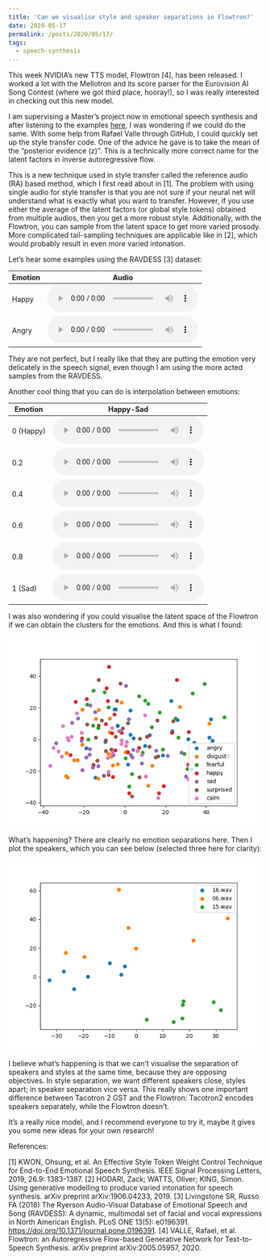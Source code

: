 ```yaml
---
title: 'Can we visualise style and speaker separations in Flowtron?'
date: 2020-05-17
permalink: /posts/2020/05/17/
tags:
  - speech-synthesis
---
```


This week NVIDIA’s new TTS model, Flowtron [4], has been released. I worked a lot with the Mellotron and its score parser for the Eurovision AI Song Contest (where we got third place, hooray!), so I was really interested in checking out this new model. 

I am supervising a Master’s project now in emotional speech synthesis and after listening to the examples [here](https://drive.google.com/open?id=1c4MzW2-gkuJGSmiJv98Yjk2FFLuwKQjM), I was wondering if we could do the same. With some help from Rafael Valle through GitHub, I could quickly set up the style transfer code. One of the advice he gave is to take the mean of the “posterior evidence (z)”. This is a technically more correct name for the latent factors
in inverse autoregressive flow.

This is a new technique used in style transfer called the reference audio (RA) based method, which I first read about in [1]. The problem with using single audio for style transfer is that you are not sure if your neural net will understand what is exactly what you want to transfer. However, if you use either the average of the latent factors (or global style tokens) obtained from multiple audios, then you get a more robust style. Additionally, with the Flowtron, you can sample from the latent space to get more varied prosody. More complicated tail-sampling techniques are applicable like in [2], which would probably result in even more varied intonation.

Let’s hear some examples using the RAVDESS [3] dataset:

| Emotion      | Audio        |
| ------------- |:-------------:|
| Happy      | <audio controls> <source src="/images/flowtron_audio/sid0_sigma0.5_happy.wav" type="audio/wav"></audio> |
| Angry      | <audio controls><source src="/images/flowtron_audio/sid0_sigma0.5_angry.wav" type="audio/wav"></audio> |
 


They are not perfect, but I really like that they are putting the emotion very delicately in the speech signal, even though I am using the more acted samples from the RAVDESS.

Another cool thing that you can do is interpolation between emotions:

| Emotion      | Happy-Sad |
| ------------- |:-------------:|
| 0 (Happy)      | <audio controls> <source src="/images/flowtron_audio/sid0_sigma0.5_sad_timeavFalse_2_seed0_step0.0.wav" type="audio/wav"></audio> 
| 0.2 | <audio controls> <source src="/images/flowtron_audio/sid0_sigma0.5_sad_timeavFalse_2_seed0_step0.2.wav" type="audio/wav"></audio> 
| 0.4 | <audio controls> <source src="/images/flowtron_audio/sid0_sigma0.5_sad_timeavFalse_2_seed0_step0.4.wav" type="audio/wav"></audio> | 
| 0.6 | <audio controls> <source src="/images/flowtron_audio/sid0_sigma0.5_sad_timeavFalse_2_seed0_step0.6.wav" type="audio/wav"></audio> | 
| 0.8 | <audio controls> <source src="/images/flowtron_audio/sid0_sigma0.5_sad_timeavFalse_2_seed0_step0.8.wav" type="audio/wav"></audio> | 
| 1 (Sad) | <audio controls> <source src="/images/flowtron_audio/sid0_sigma0.5_sad_timeavFalse_2_seed0_step1.wav" type="audio/wav"></audio> |
 

I was also wondering if you could visualise the latent space of the Flowtron if we can obtain the clusters for the emotions. And this is what I found:


<img src="/images/flowtron_audio/emotion_sep.png">

What’s happening? There are clearly no emotion separations here. Then I plot the speakers, which you can see below (selected three here for clarity):

<img src="/images/flowtron_audio/speaker_sep.png">


I believe what’s happening is that we can’t visualise the separation of speakers and styles at the same time, because they are opposing objectives. In style separation, we want different speakers close, styles apart; in speaker separation vice versa. This really shows one important difference between Tacotron 2 GST and the Flowtron: Tacotron2 encodes speakers separately, while the Flowtron doesn’t.

It’s a really nice model, and I recommend everyone to try it, maybe it gives you some new ideas for your own research!


References:

[1] KWON, Ohsung, et al. An Effective Style Token Weight Control Technique for End-to-End Emotional Speech Synthesis. IEEE Signal Processing Letters, 2019, 26.9: 1383-1387.
[2] HODARI, Zack; WATTS, Oliver; KING, Simon. Using generative modelling to produce varied intonation for speech synthesis. arXiv preprint arXiv:1906.04233, 2019.
[3] Livingstone SR, Russo FA (2018) The Ryerson Audio-Visual Database of Emotional Speech and Song (RAVDESS): A dynamic, multimodal set of facial and vocal expressions in North American English. PLoS ONE 13(5): e0196391. https://doi.org/10.1371/journal.pone.0196391.
[4] VALLE, Rafael, et al. Flowtron: an Autoregressive Flow-based Generative Network for Text-to-Speech Synthesis. arXiv preprint arXiv:2005.05957, 2020.